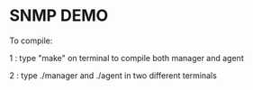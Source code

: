 # SNMP DEMO

To compile:

1 : type "make" on terminal to compile both manager and agent

2 : type ./manager and ./agent in two different terminals
